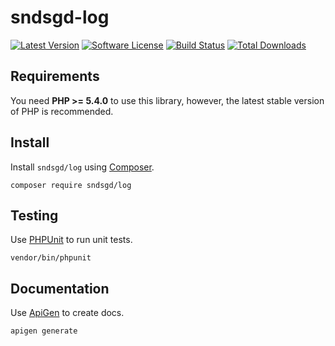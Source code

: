 # sndsgd-log

[![Latest Version](https://img.shields.io/github/release/sndsgd/sndsgd-log.svg?style=flat-square)](https://github.com/sndsgd/sndsgd-log/releases)
[![Software License](https://img.shields.io/badge/license-MIT-brightgreen.svg?style=flat-square)](https://github.com/sndsgd/sndsgd-log/LICENSE)
[![Build Status](https://img.shields.io/travis/sndsgd/sndsgd-log/master.svg?style=flat-square)](https://travis-ci.org/sndsgd/sndsgd-log)
[![Total Downloads](https://img.shields.io/packagist/dt/sndsgd/log.svg?style=flat-square)](https://packagist.org/packages/sndsgd/log)

## Requirements

You need **PHP >= 5.4.0** to use this library, however, the latest stable version of PHP is recommended.


## Install

Install `sndsgd/log` using [Composer](https://getcomposer.org/).

```
composer require sndsgd/log
```

## Testing

Use [PHPUnit](https://phpunit.de/) to run unit tests.

```
vendor/bin/phpunit
```


## Documentation

Use [ApiGen](http://apigen.org/) to create docs.

```
apigen generate
```
